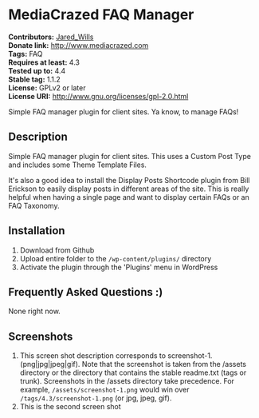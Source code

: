 # MediaCrazed FAQ Manager #

**Contributors:** [Jared_Wills](http://www.mediacrazed.com)  
**Donate link:** http://www.mediacrazed.com  
**Tags:** FAQ  
**Requires at least:** 4.3  
**Tested up to:** 4.4  
**Stable tag:** 1.1.2  
**License:** GPLv2 or later  
**License URI:** http://www.gnu.org/licenses/gpl-2.0.html  

Simple FAQ manager plugin for client sites. Ya know, to manage FAQs!

## Description ##

Simple FAQ manager plugin for client sites. This uses a Custom Post Type and includes some Theme Template Files. 

It's also a good idea to install the Display Posts Shortcode plugin from Bill Erickson to easily display posts in different areas of the site. This is really helpful when having a single page and want to display certain FAQs or an FAQ Taxonomy.

## Installation ##

1. Download from Github 
1. Upload entire folder to the `/wp-content/plugins/` directory
1. Activate the plugin through the 'Plugins' menu in WordPress

## Frequently Asked Questions :) ##

None right now.

## Screenshots ##

1. This screen shot description corresponds to screenshot-1.(png|jpg|jpeg|gif). Note that the screenshot is taken from
the /assets directory or the directory that contains the stable readme.txt (tags or trunk). Screenshots in the /assets
directory take precedence. For example, `/assets/screenshot-1.png` would win over `/tags/4.3/screenshot-1.png`
(or jpg, jpeg, gif).
2. This is the second screen shot
